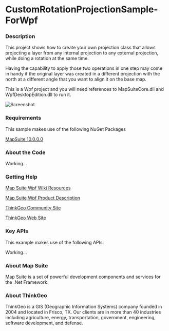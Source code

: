 # CustomRotationProjectionSample-ForWpf

### Description

This project shows how to create your own projection class that allows projecting a layer from any internal projection to any external projection, while doing a rotation at the same time. 

Having the capability to apply those two operations in one step may come in handy if the original layer was created in a different projection with the north at a different angle that you want to align it on the base map. 

This is a Wpf project and you will need references to MapSuiteCore.dll and WpfDesktopEdition.dll to run it.
              
![Screenshot](https://github.com/ThinkGeo/CustomRotationProjectionSample-ForWpf/blob/master/ScreenShot.png)

### Requirements

This sample makes use of the following NuGet Packages

[MapSuite 10.0.0.0](http:mapsuite.nuget)

### About the Code

Working...

### Getting Help

[Map Suite Wpf Wiki Resources](http://wiki.thinkgeo.com/wiki/map_suite_wpf_desktop_edition)

[Map Suite Wpf Product Description](http://thinkgeo.com/map-suite-developer-gis/wpf-edition/)

[ThinkGeo Community Site](http://community.thinkgeo.com/c/map-suite-wpf-desktop-edition-support)

[ThinkGeo Web Site](http://www.thinkgeo.com)

### Key APIs
This example makes use of the following APIs:

Working...

### About Map Suite
Map Suite is a set of powerful development components and services for the .Net Framework.

### About ThinkGeo
ThinkGeo is a GIS (Geographic Information Systems) company founded in 2004 and located in Frisco, TX. Our clients are in more than 40 industries including agriculture, energy, transportation, government, engineering, software development, and defense.

